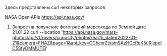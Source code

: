 Здесь представлены curl некоторых запросов

NASA Open APIs 
https://api.nasa.gov/



1. Запрос на получение фотографий марсохода по Земной дате 21.01.22
   curl --location 'https://api.nasa.gov/mars-photos/api/v1/rovers/curiosity/photos?earth_date=2022-01-21&camera=FHAZ&page=1&api_key=CGhcxrZtxamSAzHGcReK5uRjepeIC5SfyDMMUTEi'
